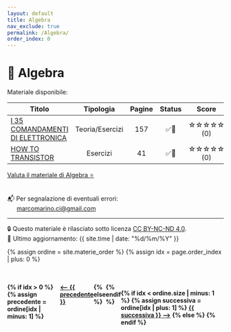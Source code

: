 ```yaml
---
layout: default
title: Algebra
nav_exclude: true
permalink: /Algebra/
order_index: 0
---
```


<script>
  document.addEventListener('DOMContentLoaded', () => {
    const btn = document.getElementById('theme-toggle');
    const saved = localStorage.getItem('theme');
    if (saved) {
      jtd.setTheme(saved);
      if (btn) btn.textContent = saved === 'dark' ? '☀️' : '🌙';
    }
    if (btn) {
      btn.addEventListener('click', () => {
        const curr = jtd.getTheme();
        const next = curr === 'dark' ? 'light' : 'dark';
        jtd.setTheme(next);
        localStorage.setItem('theme', next);
        btn.textContent = next === 'dark' ? '☀️' : '🌙';
      });
    }
  });
</script>

# 📘 Algebra

Materiale disponibile:

<table>
  <thead>
    <tr>
      <th style="width: 69%; text-align: center;">Titolo</th>
      <th style="width: 2%; text-align: center;">Tipologia</th>
      <th style="width: 2%; text-align: center;">Pagine</th>
      <th style="width: 2%; text-align: center;">Status</th>
      <th style="width: 25%; text-align: center;">Score</th>
    </tr>
  </thead>
  <tbody>
    <tr>
      <td>
        <a href="../Elettronica/I 35 COMANDAMENTI DI ELETTRONICA.pdf" target="_blank">I 35 COMANDAMENTI DI ELETTRONICA</a>
      </td>
      <td style="text-align: center;">Teoria/Esercizi</td>
      <td style="text-align: center;">157</td>
      <td style="text-align: center;">✅🔄</td>
      <td style="text-align: center;">☆☆☆☆☆ (0)</td>
    </tr>
    <tr>
      <td>
        <a href="../Elettronica/HOW TO TRANSISTOR.pdf" target="_blank">HOW TO TRANSISTOR</a>
      </td>
      <td style="text-align: center;">Esercizi</td>
      <td style="text-align: center;">41</td>
      <td style="text-align: center;">✅🔄</td>
      <td style="text-align: center;">☆☆☆☆☆ (0)</td>
    </tr>
  </tbody>
</table>

<a href="https://forms.gle/qpdXSWjaTQ6PaftP8" target="_blank" rel="noopener noreferrer">
  Valuta il materiale di Algebra ⭐
</a> <br><br>

📬 Per segnalazione di eventuali errori:  
&emsp;&nbsp;&nbsp;[marcomarino.ci@gmail.com](mailto:marcomarino.ci@gmail.com)

---
🔒 Questo materiale è rilasciato sotto licenza [CC BY-NC-ND 4.0](https://creativecommons.org/licenses/by-nc-nd/4.0/).  
🔗 Ultimo aggiornamento: {{ site.time | date: "%d/%m/%Y" }}

{% assign ordine = site.materie_order %}
{% assign idx = page.order_index | plus: 0 %}

<div style="margin-top: 3rem; display: flex; justify-content: space-between; font-weight: bold;">
  {% if idx > 0 %}
    {% assign precedente = ordine[idx | minus: 1] %}
    <a href="/{{ precedente | replace: ' ', '%20' }}/">⟵ {{ precedente }}</a>
  {% else %}
    <span></span>
  {% endif %}

  {% if idx < ordine.size | minus: 1 %}
    {% assign successiva = ordine[idx | plus: 1] %}
    <a href="/{{ successiva | replace: ' ', '%20' }}/">{{ successiva }} ⟶</a>
  {% else %}
    <span></span>
  {% endif %}
</div>
